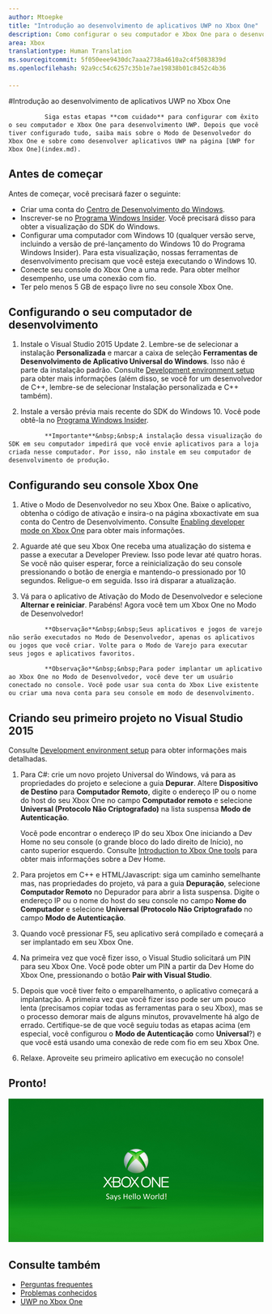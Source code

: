 ```yaml
---
author: Mtoepke
title: "Introdução ao desenvolvimento de aplicativos UWP no Xbox One"
description: Como configurar o seu computador e Xbox One para o desenvolvimento UWP.
area: Xbox
translationtype: Human Translation
ms.sourcegitcommit: 5f050eee9430dc7aaa2738a4610a2c4f5083839d
ms.openlocfilehash: 92a9cc54c6257c35b1e7ae19838b01c8452c4b36

---
```


#Introdução ao desenvolvimento de aplicativos UWP no Xbox One


              Siga estas etapas **com cuidado** para configurar com êxito o seu computador e Xbox One para desenvolvimento UWP. Depois que você tiver configurado tudo, saiba mais sobre o Modo de Desenvolvedor do Xbox One e sobre como desenvolver aplicativos UWP na página [UWP for Xbox One](index.md). 

## Antes de começar
Antes de começar, você precisará fazer o seguinte:
-   Criar uma conta do [Centro de Desenvolvimento do Windows](https://dev.windows.com).
-   Inscrever-se no [Programa Windows Insider](https://insider.windows.com/). Você precisará disso para obter a visualização do SDK do Windows.
-   Configurar uma computador com Windows 10 (qualquer versão serve, incluindo a versão de pré-lançamento do Windows 10 do Programa Windows Insider). Para esta visualização, nossas ferramentas de desenvolvimento precisam que você esteja executando o Windows 10. 
-   Conecte seu console do Xbox One a uma rede. Para obter melhor desempenho, use uma conexão com fio.
- Ter pelo menos 5 GB de espaço livre no seu console Xbox One.

## Configurando o seu computador de desenvolvimento
1.  Instale o Visual Studio 2015 Update 2. Lembre-se de selecionar a instalação **Personalizada** e marcar a caixa de seleção **Ferramentas de Desenvolvimento de Aplicativo Universal do Windows**. Isso não é parte da instalação padrão. Consulte [Development environment setup](development-environment-setup.md) para obter mais informações (além disso, se você for um desenvolvedor de C++, lembre-se de selecionar Instalação personalizada e C++ também).

2.  Instale a versão prévia mais recente do SDK do Windows 10. Você pode obtê-la no [Programa Windows Insider](http://go.microsoft.com/fwlink/p/?LinkId=780552).
  
  > 
              **Importante**&nbsp;&nbsp;A instalação dessa visualização do SDK em seu computador impedirá que você envie aplicativos para a loja criada nesse computador. Por isso, não instale em seu computador de desenvolvimento de produção. 

## Configurando seu console Xbox One
1.  Ative o Modo de Desenvolvedor no seu Xbox One. Baixe o aplicativo, obtenha o código de ativação e insira-o na página xboxactivate em sua conta do Centro de Desenvolvimento. Consulte [Enabling developer mode on Xbox One](devkit-activation.md) para obter mais informações. 

2.  Aguarde até que seu Xbox One receba uma atualização do sistema e passe a executar a Developer Preview. Isso pode levar até quatro horas. Se você não quiser esperar, force a reinicialização do seu console pressionando o botão de energia e mantendo-o pressionado por 10 segundos. Religue-o em seguida. Isso irá disparar a atualização.  

3.  Vá para o aplicativo de Ativação do Modo de Desenvolvedor e selecione **Alternar e reiniciar**. Parabéns! Agora você tem um Xbox One no Modo de Desenvolvedor!
  
  > 
              **Observação**&nbsp;&nbsp;Seus aplicativos e jogos de varejo não serão executados no Modo de Desenvolvedor, apenas os aplicativos ou jogos que você criar. Volte para o Modo de Varejo para executar seus jogos e aplicativos favoritos.
  
  > 
              **Observação**&nbsp;&nbsp;Para poder implantar um aplicativo ao Xbox One no Modo de Desenvolvedor, você deve ter um usuário conectado no console. Você pode usar sua conta do Xbox Live existente ou criar uma nova conta para seu console em modo de desenvolvimento. 

## Criando seu primeiro projeto no Visual Studio 2015

Consulte [Development environment setup](development-environment-setup.md) para obter informações mais detalhadas.

1.  Para C#: crie um novo projeto Universal do Windows, vá para as propriedades do projeto e selecione a guia **Depurar**. Altere **Dispositivo de Destino** para **Computador Remoto**, digite o endereço IP ou o nome do host do seu Xbox One no campo **Computador remoto** e selecione **Universal (Protocolo Não Criptografado)** na lista suspensa **Modo de Autenticação**.   

    Você pode encontrar o endereço IP do seu Xbox One iniciando a Dev Home no seu console (o grande bloco do lado direito de Início), no canto superior esquerdo. Consulte [Introduction to Xbox One tools](introduction-to-xbox-tools.md) para obter mais informações sobre a Dev Home.  

2.  Para projetos em C++ e HTML/Javascript: siga um caminho semelhante mas, nas propriedades do projeto, vá para a guia **Depuração**, selecione **Computador Remoto** no Depurador para abrir a lista suspensa. Digite o endereço IP ou o nome do host do seu console no campo **Nome do Computador** e selecione **Universal (Protocolo Não Criptografado** no campo **Modo de Autenticação**.
   
3.  Quando você pressionar F5, seu aplicativo será compilado e começará a ser implantado em seu Xbox One.
  
4.  Na primeira vez que você fizer isso, o Visual Studio solicitará um PIN para seu Xbox One. Você pode obter um PIN a partir da Dev Home do Xbox One, pressionando o botão **Pair with Visual Studio**.
  
5.  Depois que você tiver feito o emparelhamento, o aplicativo começará a implantação. A primeira vez que você fizer isso pode ser um pouco lenta (precisamos copiar todas as ferramentas para o seu Xbox), mas se o processo demorar mais de alguns minutos, provavelmente há algo de errado. Certifique-se de que você seguiu todas as etapas acima (em especial, você configurou o **Modo de Autenticação** como **Universal**?) e que você está usando uma conexão de rede com fio em seu Xbox One.  

6. Relaxe. Aproveite seu primeiro aplicativo em execução no console!  

## Pronto!

![Hello World](images/getting-started-hello-world.png)

## Consulte também  
- [Perguntas frequentes](frequently-asked-questions.md)  
- [Problemas conhecidos](known-issues.md)
- [UWP no Xbox One](index.md)



<!--HONumber=Jul16_HO2-->


